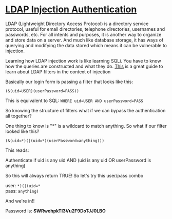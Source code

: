 # [LDAP Injection Authentication](https://www.root-me.org/en/Challenges/Web-Server/LDAP-injection-authentication)

LDAP (Lightweight Directory Access Protocol) is a directory service protocol, useful for 
email directories, telephone directories, usernames and passwords, etc. For all intents and 
purposes, it is another way to organize and store data on a server. And much like database 
storage, it has ways of querying and modifying the data stored which means it can be 
vulnerable to injection.

Learning how LDAP injection work is like learning SQLi. You have to know how the queries are 
constructed and what they do. [This](https://www.blackhat.com/presentations/bh-europe-08/Alonso-Parada/Whitepaper/bh-eu-08-alonso-parada-WP.pdf) is a great guide to learn about LDAP filters 
in the context of injection

Basically our login form is passing a filter that looks like this:

`(&(uid=USER)(userPassword=PASS))`

This is equivalent to SQL: `WHERE uid=USER AND userPassword=PASS`

So knowing the structure of filters what if we can bypass the authentication all together?

One thing to know is "\*" is a wildcard to match anything. So what if our filter looked like 
this?

`(&(uid=*)(|(uid=*)(userPassword=anything)))`

This reads:

Authenticate if uid is any uid AND (uid is any uid OR userPassword is anything)

So this will always return TRUE! So let's try this user/pass combo

user: `*)(|(uid=*`  
pass: `anything)`

And we're in!!

Password is: **SWRwehpkTI3Vu2F9DoTJJ0LBO**
